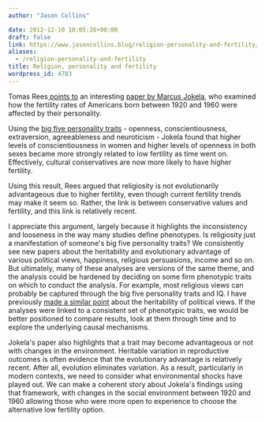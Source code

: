 ```yaml
---
author: "Jason Collins"

date: 2012-12-10 10:05:26+00:00
draft: false
link: https://www.jasoncollins.blog/religion-personality-and-fertility/
aliases:
  - /religion-personality-and-fertility
title: Religion, personality and fertility
wordpress_id: 4783
---
```


Tomas Rees[ points to](http://epiphenom.fieldofscience.com/2012/10/why-are-religious-people-so-fertile.html) an interesting [paper by Marcus Jokela](http://pss.sagepub.com/content/23/8/835.abstract), who examined how the fertility rates of Americans born between 1920 and 1960 were affected by their personality.

Using the [big five personality traits](http://en.wikipedia.org/wiki/Big_Five_personality_traits) - openness, conscientiousness, extraversion, agreeableness and neuroticism - Jokela found that higher levels of conscientiousness in women and higher levels of openness in both sexes became more strongly related to low fertility as time went on. Effectively, cultural conservatives are now more likely to have higher fertility.

Using this result, Rees argued that religiosity is not evolutionarily advantageous due to higher fertility, even though current fertility trends may make it seem so. Rather, the link is between conservative values and fertility, and this link is relatively recent.

I appreciate this argument, largely because it highlights the inconsistency and looseness in the way many studies define phenotypes. Is religiosity just a manifestation of someone's big five personality traits? We consistently see new papers about the heritability and evolutionary advantage of various political views, happiness, religious persuasions, income and so on. But ultimately, many of these analyses are versions of the same theme, and the analysis could be hardened by deciding on some firm phenotypic traits on which to conduct the analysis. For example, most religious views can probably be captured through the big five personality traits and IQ. I have previously [made a similar point](https://www.jasoncollins.blog/heritability-political-views-and-personality/) about the heritability of political views. If the analyses were linked to a consistent set of phenotypic traits, we would be better positioned to compare results, look at them through time and to explore the underlying causal mechanisms.

Jokela's paper also highlights that a trait may become advantageous or not with changes in the environment. Heritable variation in reproductive outcomes is often evidence that the evolutionary advantage is relatively recent. After all, evolution eliminates variation. As a result, particularly in modern contexts, we need to consider what environmental shocks have played out. We can make a coherent story about Jokela's findings using that framework, with changes in the social environment between 1920 and 1960 allowing those who were more open to experience to choose the alternative low fertility option.
